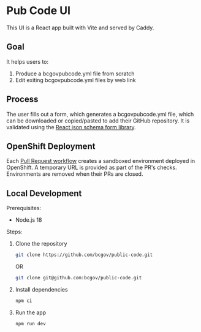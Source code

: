 # Pub Code UI

This UI is a React app built with Vite and served by Caddy.

## Goal

It helps users to:

1. Produce a bcgovpubcode.yml file from scratch
2. Edit exiting bcgovpubcode.yml files by web link

## Process

The user fills out a form, which generates a bcgovpubcode.yml file, which can be downloaded or copied/pasted to add their GitHub repository. It is validated using the [React json schema form library](https://react-jsonschema-form.readthedocs.io/en/latest/).

## OpenShift Deployment

Each [Pull Request workflow](.github/workflows/pr-open.yml) creates a sandboxed environment deployed in OpenShift. A temporary URL is provided as part of the PR's checks.  Environments are removed when their PRs are closed.

## Local Development

Prerequisites:
- Node.js 18

Steps:

1. Clone the repository
    ```bash
    git clone https://github.com/bcgov/public-code.git
    ```
    OR
    ```bash
    git clone git@github.com:bcgov/public-code.git
    ```
2. Install dependencies
    ```bash
    npm ci
    ```
3. Run the app
    ```bash
    npm run dev
    ```


